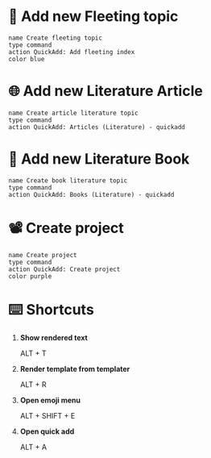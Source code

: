 
# 📁 Add new Fleeting topic

```button
name Create fleeting topic
type command
action QuickAdd: Add fleeting index
color blue
```



# 🌐 Add new Literature Article

```button
name Create article literature topic
type command
action QuickAdd: Articles (Literature) - quickadd

```



# 📖 Add new Literature Book

```button
name Create book literature topic
type command
action QuickAdd: Books (Literature) - quickadd

```


# 📽️ Create project

```button
name Create project
type command
action QuickAdd: Create project
color purple
```



# ⌨️ Shortcuts


1. **Show rendered text**

	ALT + T


2. **Render template from templater**

	ALT + R

3. **Open emoji menu**

	ALT + SHIFT + E

4. **Open quick add**

	ALT + A




